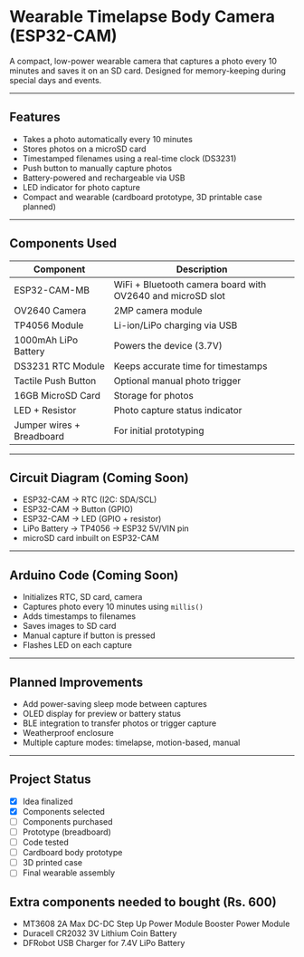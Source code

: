 # Wearable Timelapse Body Camera (ESP32-CAM)

A compact, low-power wearable camera that captures a photo every 10 minutes and saves it on an SD card. Designed for memory-keeping during special days and events.

---

## Features

- Takes a photo automatically every 10 minutes
- Stores photos on a microSD card
- Timestamped filenames using a real-time clock (DS3231)
- Push button to manually capture photos
- Battery-powered and rechargeable via USB
- LED indicator for photo capture
- Compact and wearable (cardboard prototype, 3D printable case planned)

---

## Components Used

| Component | Description |
|----------|-------------|
| ESP32-CAM-MB | WiFi + Bluetooth camera board with OV2640 and microSD slot |
| OV2640 Camera | 2MP camera module |
| TP4056 Module | Li-ion/LiPo charging via USB |
| 1000mAh LiPo Battery | Powers the device (3.7V) |
| DS3231 RTC Module | Keeps accurate time for timestamps |
| Tactile Push Button | Optional manual photo trigger |
| 16GB MicroSD Card | Storage for photos |
| LED + Resistor | Photo capture status indicator |
| Jumper wires + Breadboard | For initial prototyping |

---

## Circuit Diagram (Coming Soon)

- ESP32-CAM → RTC (I2C: SDA/SCL)
- ESP32-CAM → Button (GPIO)
- ESP32-CAM → LED (GPIO + resistor)
- LiPo Battery → TP4056 → ESP32 5V/VIN pin
- microSD card inbuilt on ESP32-CAM

---

## Arduino Code (Coming Soon)

- Initializes RTC, SD card, camera
- Captures photo every 10 minutes using `millis()`
- Adds timestamps to filenames
- Saves images to SD card
- Manual capture if button is pressed
- Flashes LED on each capture

---

## Planned Improvements

- Add power-saving sleep mode between captures
- OLED display for preview or battery status
- BLE integration to transfer photos or trigger capture
- Weatherproof enclosure
- Multiple capture modes: timelapse, motion-based, manual

---

## Project Status

- [x] Idea finalized
- [x] Components selected
- [ ] Components purchased
- [ ] Prototype (breadboard)
- [ ] Code tested
- [ ] Cardboard body prototype
- [ ] 3D printed case
- [ ] Final wearable assembly

## Extra components needed to bought (Rs. 600)

- MT3608 2A Max DC-DC Step Up Power Module Booster Power Module
- Duracell CR2032 3V Lithium Coin Battery
- DFRobot USB Charger for 7.4V LiPo Battery
